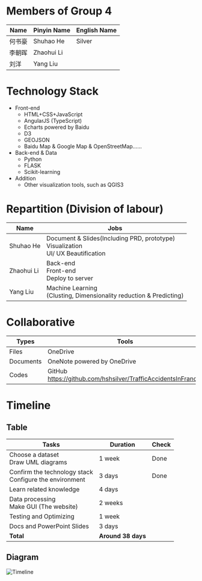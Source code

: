 # Members of Group 4 
Name|Pinyin Name|English Name
-|-|-
何书豪|Shuhao He|Silver
李朝晖|Zhaohui Li|
刘洋|Yang Liu|

# Technology Stack  
 - Front-end
     - HTML+CSS+JavaScript
     - AngularJS (TypeScript)
    - Echarts powered by Baidu
    - D3
    - GEOJSON
    - Baidu Map & Google Map & OpenStreetMap……
 - Back-end & Data 
    - Python
    - FLASK
    - Scikit-learning
 - Addition
    - Other visualization tools, such as QGIS3

# Repartition (Division of labour)
Name|Jobs
-|-
Shuhao He| 	Document & Slides(Including PRD, prototype)<br>Visualization<br>UI/ UX Beautification
Zhaohui Li|Back-end<br>Front-end<br>Deploy to server
Yang Liu|Machine Learning <br>(Clusting, Dimensionality reduction & Predicting)

# Collaborative
Types|Tools
-|-
Files|OneDrive	
Documents|OneNote powered by OneDrive	
Codes|GitHub	https://github.com/hshsilver/TrafficAccidentsInFrance/

# Timeline
## Table
Tasks|Duration|Check
-|-|-
Choose a dataset<br>Draw UML diagrams|1 week|Done
Confirm the technology stack<br>Configure the environment|3 days|Done
Learn related knowledge|4 days|
Data processing<br>Make GUI (The website)|2 weeks|
Testing and Optimizing|1 week|
Docs and PowerPoint Slides|3 days|
**Total**|	**Around 38 days**|


<!-- ```mermaid
gantt
        dateFormat  YYYY-MM-DD
        title  Gantt Chart
        section Tasks
        Choose a dataset:done,des1,2019-4-29,7d
        Draw UML diagrams:done,des1,2019-4-29,7d
        technology stack:active,des2,after des1, d
        计划中:des3, after des2, 5d

``` -->

## Diagram
![Timeline](/Pictures/XMIND_Diagrams/Accidents_In_France_Timeline.png)
